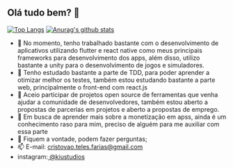 ## Olá tudo bem? 👋

 [![Top Langs](https://github-readme-stats.vercel.app/api/top-langs/?username=CristovoXDGM&layout=compact&show_icons=true&theme=cobalt)](https://github.com/anuraghazra/github-readme-stats)
 [![Anurag's github stats](https://github-readme-stats.vercel.app/api?username=CristovoXDGM&show_icons=true&theme=cobalt&repo=github-readme-stats)](https://github.com/anuraghazra/github-readme-stats)


- 🔭 No momento, tenho trabalhado bastante com o desenvolvimento de aplicativos utilizando flutter e react native como meus principais frameworks para desenvolvimento dos apps, além disso, utilizo bastante a unity para o desenvolvimento de jogos e simuladores.
- 🌱 Tenho estudado bastante a parte de TDD, para poder aprender a otimizar melhor os testes, também estou estudando bastante a parte web, principalmente o front-end com react.js
- 👯  Aceio participar de projetos open source de ferramentas que venha ajudar a comunidade de desenvolvedores, também estou aberto a propostas de parcerias em projetos e aberto a propostas de emprego.
- 🤔 Em busca de aprender mais sobre a monetização em apss, ainda é um conhecimento raso para mim, preciso de alguém para me auxiliar com essa parte
- 💬 Fiquem a vontade, podem fazer perguntas;
- 📫 E-mail: cristovao.teles.farias@gmail.com
 - instagram:<a href="https://www.instagram.com/kiustudios/"> @kiustudios </a>
 
 
 

 
 

 
 
